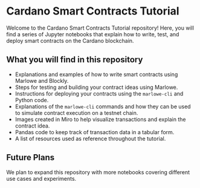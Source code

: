 # Cardano Smart Contracts Tutorial

Welcome to the Cardano Smart Contracts Tutorial repository! Here, you will find a series of Jupyter notebooks that explain how to write, test, and deploy smart contracts on the Cardano blockchain.

## What you will find in this repository

- Explanations and examples of how to write smart contracts using Marlowe and Blockly.
- Steps for testing and building your contract ideas using Marlowe.
- Instructions for deploying your contracts using the `marlowe-cli` and Python code.
- Explanations of the `marlowe-cli` commands and how they can be used to simulate contract execution on a testnet chain.
- Images created in Miro to help visualize transactions and explain the contract idea.
- Pandas code to keep track of transaction data in a tabular form.
- A list of resources used as reference throughout the tutorial.

## Future Plans

We plan to expand this repository with more notebooks covering different use cases and experiments.